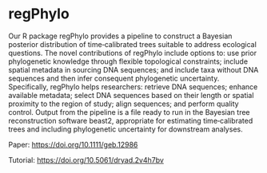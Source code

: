 # regPhylo

Our R package regPhylo provides a pipeline to construct a Bayesian posterior distribution of time‐calibrated trees suitable to address ecological questions. The novel contributions of regPhylo include options to: use prior phylogenetic knowledge through flexible topological constraints; include spatial metadata in sourcing DNA sequences; and include taxa without DNA sequences and then infer consequent phylogenetic uncertainty. Specifically, regPhylo helps researchers: retrieve DNA sequences; enhance available metadata; select DNA sequences based on their length or spatial proximity to the region of study; align sequences; and perform quality control. Output from the pipeline is a file ready to run in the Bayesian tree reconstruction software beast2, appropriate for estimating time‐calibrated trees and including phylogenetic uncertainty for downstream analyses. 

Paper: https://doi.org/10.1111/geb.12986

Tutorial:  https://doi.org/10.5061/dryad.2v4h7bv 
